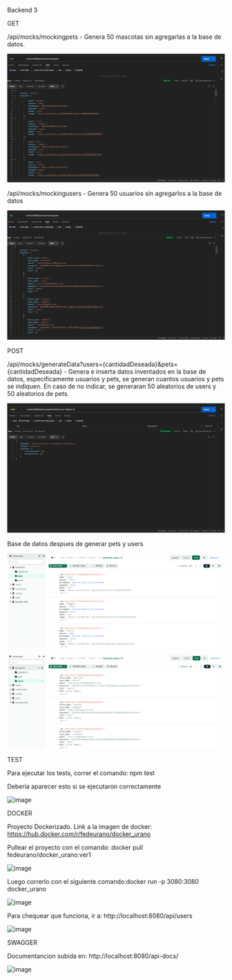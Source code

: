 Backend 3

GET

/api/mocks/mockingpets - Genera 50 mascotas sin agregarlas a la base de datos.

![Foto](src/imgs/image-1.png)

/api/mocks/mockingusers - Genera 50 usuarios sin agregarlos a la base de datos

![Foto](src/imgs/image.png)

POST 

/api/mocks/generateData?users={cantidadDeseada}&pets={cantidadDeseada} - Genera e inserta datos inventados en la base de datos, especificamente usuarios y pets, se generan cuantos usuarios y pets se indiquen. En caso de no indicar, se generaran 50 aleatorios de users y 50 aleatorios de pets.

![Foto](src/imgs/image-2.png)

Base de datos despues de generar pets y users

![10 pets](src/imgs/image-3.png)

![15 users](src/imgs/image-4.png)

TEST

Para ejecutar los tests, correr el comando: npm test

Deberia aparecer esto si se ejecutaron correctamente

![image](https://github.com/user-attachments/assets/4a9c2996-b896-489e-9f72-3e640eeff5f3)

DOCKER

Proyecto Dockerizado. Link a la imagen de docker: https://hub.docker.com/r/fedeurano/docker_urano

Pullear el proyecto con el comando: docker pull fedeurano/docker_urano:ver1

![image](https://github.com/user-attachments/assets/e785b590-5482-4ac2-8c9e-abb90cc29405)

Luego correrlo con el siguiente comando:docker run -p 3080:3080 docker_urano 

![image](https://github.com/user-attachments/assets/b5bf2f5d-a847-4e3e-acfc-fe9e090ed873)

Para chequear que funciona, ir a: http://localhost:8080/api/users

![image](https://github.com/user-attachments/assets/8be80435-3c9e-461d-80d1-a8a426f8b50d)

SWAGGER

Documentancion subida en: http://localhost:8080/api-docs/

![image](https://github.com/user-attachments/assets/14e49b1a-11ce-4470-8621-58c18fedbfc8)




